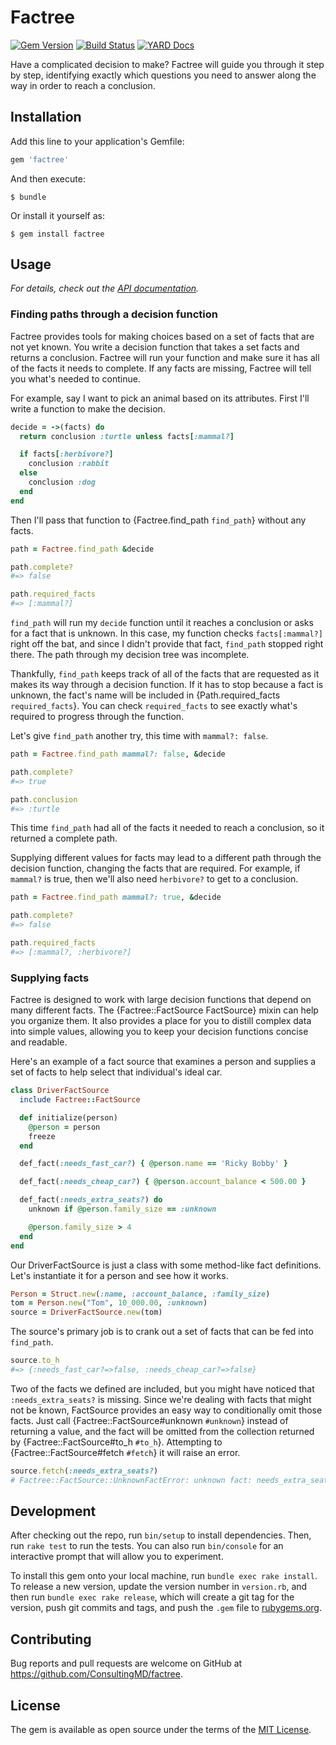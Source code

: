 # Factree
[![Gem Version](https://badge.fury.io/rb/factree.svg)](https://rubygems.org/gems/factree)
[![Build Status](https://travis-ci.org/ConsultingMD/factree.svg?branch=master)](https://travis-ci.org/ConsultingMD/factree)
[![YARD Docs](https://img.shields.io/badge/yard-docs-blue.svg)](http://www.rubydoc.info/gems/factree)

Have a complicated decision to make? Factree will guide you through it step by step, identifying exactly which questions you need to answer along the way in order to reach a conclusion.

## Installation

Add this line to your application's Gemfile:

```ruby
gem 'factree'
```

And then execute:

    $ bundle

Or install it yourself as:

    $ gem install factree

## Usage

*For details, check out the [API documentation](http://www.rubydoc.info/gems/factree).*

### Finding paths through a decision function

Factree provides tools for making choices based on a set of facts that are not yet known. You write a decision function that takes a set facts and returns a conclusion. Factree will run your function and make sure it has all of the facts it needs to complete. If any facts are missing, Factree will tell you what's needed to continue.

For example, say I want to pick an animal based on its attributes. First I'll write a function to make the decision.

```ruby
decide = ->(facts) do
  return conclusion :turtle unless facts[:mammal?]

  if facts[:herbivore?]
    conclusion :rabbit
  else
    conclusion :dog
  end
end
```

Then I'll pass that function to {Factree.find_path `find_path`} without any facts.

```ruby
path = Factree.find_path &decide

path.complete?
#=> false

path.required_facts
#=> [:mammal?]
```

`find_path` will run my `decide` function until it reaches a conclusion or asks for a fact that is unknown. In this case, my function checks `facts[:mammal?]` right off the bat, and since I didn't provide that fact, `find_path` stopped right there. The path through my decision tree was incomplete.

Thankfully, `find_path` keeps track of all of the facts that are requested as it makes its way through a decision function. If it has to stop because a fact is unknown, the fact's name will be included in {Path.required_facts `required_facts`}. You can check `required_facts` to see exactly what's required to progress through the function.

Let's give `find_path` another try, this time with `mammal?: false`.

```ruby
path = Factree.find_path mammal?: false, &decide

path.complete?
#=> true

path.conclusion
#=> :turtle
```

This time `find_path` had all of the facts it needed to reach a conclusion, so it returned a complete path.

Supplying different values for facts may lead to a different path through the decision function, changing the facts that are required. For example, if `mammal?` is true, then we'll also need `herbivore?` to get to a conclusion.

```ruby
path = Factree.find_path mammal?: true, &decide

path.complete?
#=> false

path.required_facts
#=> [:mammal?, :herbivore?]
```

### Supplying facts

Factree is designed to work with large decision functions that depend on many different facts. The {Factree::FactSource FactSource} mixin can help you organize them. It also provides a place for you to distill complex data into simple values, allowing you to keep your decision functions concise and readable.

Here's an example of a fact source that examines a person and supplies a set of facts to help select that individual's ideal car.

```ruby
class DriverFactSource
  include Factree::FactSource

  def initialize(person)
    @person = person
    freeze
  end

  def_fact(:needs_fast_car?) { @person.name == 'Ricky Bobby' }

  def_fact(:needs_cheap_car?) { @person.account_balance < 500.00 }

  def_fact(:needs_extra_seats?) do
    unknown if @person.family_size == :unknown

    @person.family_size > 4
  end
end
```

Our DriverFactSource is just a class with some method-like fact definitions. Let's instantiate it for a person and see how it works.

```ruby
Person = Struct.new(:name, :account_balance, :family_size)
tom = Person.new("Tom", 10_000.00, :unknown)
source = DriverFactSource.new(tom)
```

The source's primary job is to crank out a set of facts that can be fed into `find_path`.

```ruby
source.to_h
#=> {:needs_fast_car?=>false, :needs_cheap_car?=>false}
```

Two of the facts we defined are included, but you might have noticed that `:needs_extra_seats?` is missing. Since we're dealing with facts that might not be known, FactSource provides an easy way to conditionally omit those facts. Just call {Factree::FactSource#unknown `#unknown`} instead of returning a value, and the fact will be omitted from the collection returned by {Factree::FactSource#to_h `#to_h`}. Attempting to {Factree::FactSource#fetch `#fetch`} it will raise an error.

```ruby
source.fetch(:needs_extra_seats?)
# Factree::FactSource::UnknownFactError: unknown fact: needs_extra_seats?
```

## Development

After checking out the repo, run `bin/setup` to install dependencies. Then, run `rake test` to run the tests. You can also run `bin/console` for an interactive prompt that will allow you to experiment.

To install this gem onto your local machine, run `bundle exec rake install`. To release a new version, update the version number in `version.rb`, and then run `bundle exec rake release`, which will create a git tag for the version, push git commits and tags, and push the `.gem` file to [rubygems.org](https://rubygems.org).

## Contributing

Bug reports and pull requests are welcome on GitHub at https://github.com/ConsultingMD/factree.

## License

The gem is available as open source under the terms of the [MIT License](http://opensource.org/licenses/MIT).
